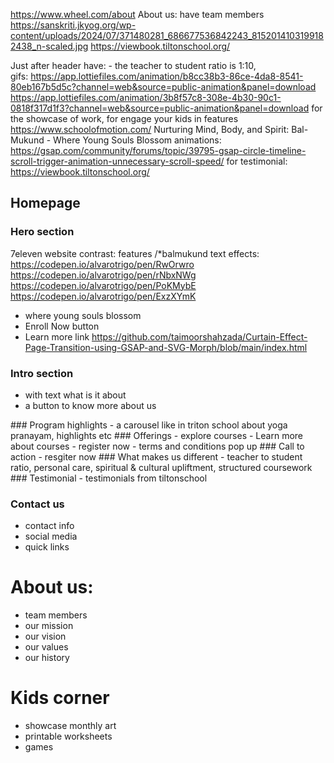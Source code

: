 https://www.wheel.com/about
About us: have team members
https://sanskriti.jkyog.org/wp-content/uploads/2024/07/371480281_686677536842243_8152014103199182438_n-scaled.jpg
https://viewbook.tiltonschool.org/

Just after header have: - the teacher to student ratio is 1:10,  
gifs: https://app.lottiefiles.com/animation/b8cc38b3-86ce-4da8-8541-80eb167b5d5c?channel=web&source=public-animation&panel=download
https://app.lottiefiles.com/animation/3b8f57c8-308e-4b30-90c1-0818f317d1f3?channel=web&source=public-animation&panel=download
for the showcase of work, for engage your kids in features
https://www.schoolofmotion.com/
Nurturing Mind, Body, and Spirit: Bal-Mukund - Where Young Souls Blossom
animations: https://gsap.com/community/forums/topic/39795-gsap-circle-timeline-scroll-trigger-animation-unnecessary-scroll-speed/
for testimonial: 
https://viewbook.tiltonschool.org/

## Homepage
### Hero section
7eleven website
contrast: features
/*balmukund text effects: https://codepen.io/alvarotrigo/pen/RwOrwro
https://codepen.io/alvarotrigo/pen/rNbxNWg
https://codepen.io/alvarotrigo/pen/PoKMybE
https://codepen.io/alvarotrigo/pen/ExzXYmK
- where young souls blossom
- Enroll Now button
- Learn more link
<https://github.com/taimoorshahzada/Curtain-Effect-Page-Transition-using-GSAP-and-SVG-Morph/blob/main/index.html>
### Intro section
- with text what is it about
- a button to know more about us
<gsap animation for appearance>
### Program highlights
- a carousel like in triton school about yoga pranayam, highlights etc 
### Offerings
- explore courses
- Learn more about courses
- register now
- terms and conditions pop up
### Call to action
-  resgiter now
### What makes us different
- teacher to student ratio, personal care, spiritual & cultural upliftment, structured coursework
### Testimonial
- testimonials from tiltonschool

### Contact us
- contact info
- social media
- quick links


# About us:
- team members
- our mission
- our vision
- our values
- our history

# Kids corner
- showcase monthly art
- printable worksheets
- games
